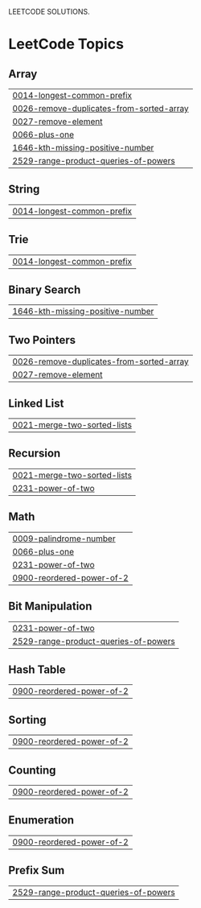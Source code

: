 LEETCODE SOLUTIONS.

<!---LeetCode Topics Start-->
# LeetCode Topics
## Array
|  |
| ------- |
| [0014-longest-common-prefix](https://github.com/PriteshChauhan7/leetcode/tree/master/0014-longest-common-prefix) |
| [0026-remove-duplicates-from-sorted-array](https://github.com/PriteshChauhan7/leetcode/tree/master/0026-remove-duplicates-from-sorted-array) |
| [0027-remove-element](https://github.com/PriteshChauhan7/leetcode/tree/master/0027-remove-element) |
| [0066-plus-one](https://github.com/PriteshChauhan7/leetcode/tree/master/0066-plus-one) |
| [1646-kth-missing-positive-number](https://github.com/PriteshChauhan7/leetcode/tree/master/1646-kth-missing-positive-number) |
| [2529-range-product-queries-of-powers](https://github.com/PriteshChauhan7/leetcode/tree/master/2529-range-product-queries-of-powers) |
## String
|  |
| ------- |
| [0014-longest-common-prefix](https://github.com/PriteshChauhan7/leetcode/tree/master/0014-longest-common-prefix) |
## Trie
|  |
| ------- |
| [0014-longest-common-prefix](https://github.com/PriteshChauhan7/leetcode/tree/master/0014-longest-common-prefix) |
## Binary Search
|  |
| ------- |
| [1646-kth-missing-positive-number](https://github.com/PriteshChauhan7/leetcode/tree/master/1646-kth-missing-positive-number) |
## Two Pointers
|  |
| ------- |
| [0026-remove-duplicates-from-sorted-array](https://github.com/PriteshChauhan7/leetcode/tree/master/0026-remove-duplicates-from-sorted-array) |
| [0027-remove-element](https://github.com/PriteshChauhan7/leetcode/tree/master/0027-remove-element) |
## Linked List
|  |
| ------- |
| [0021-merge-two-sorted-lists](https://github.com/PriteshChauhan7/leetcode/tree/master/0021-merge-two-sorted-lists) |
## Recursion
|  |
| ------- |
| [0021-merge-two-sorted-lists](https://github.com/PriteshChauhan7/leetcode/tree/master/0021-merge-two-sorted-lists) |
| [0231-power-of-two](https://github.com/PriteshChauhan7/leetcode/tree/master/0231-power-of-two) |
## Math
|  |
| ------- |
| [0009-palindrome-number](https://github.com/PriteshChauhan7/leetcode/tree/master/0009-palindrome-number) |
| [0066-plus-one](https://github.com/PriteshChauhan7/leetcode/tree/master/0066-plus-one) |
| [0231-power-of-two](https://github.com/PriteshChauhan7/leetcode/tree/master/0231-power-of-two) |
| [0900-reordered-power-of-2](https://github.com/PriteshChauhan7/leetcode/tree/master/0900-reordered-power-of-2) |
## Bit Manipulation
|  |
| ------- |
| [0231-power-of-two](https://github.com/PriteshChauhan7/leetcode/tree/master/0231-power-of-two) |
| [2529-range-product-queries-of-powers](https://github.com/PriteshChauhan7/leetcode/tree/master/2529-range-product-queries-of-powers) |
## Hash Table
|  |
| ------- |
| [0900-reordered-power-of-2](https://github.com/PriteshChauhan7/leetcode/tree/master/0900-reordered-power-of-2) |
## Sorting
|  |
| ------- |
| [0900-reordered-power-of-2](https://github.com/PriteshChauhan7/leetcode/tree/master/0900-reordered-power-of-2) |
## Counting
|  |
| ------- |
| [0900-reordered-power-of-2](https://github.com/PriteshChauhan7/leetcode/tree/master/0900-reordered-power-of-2) |
## Enumeration
|  |
| ------- |
| [0900-reordered-power-of-2](https://github.com/PriteshChauhan7/leetcode/tree/master/0900-reordered-power-of-2) |
## Prefix Sum
|  |
| ------- |
| [2529-range-product-queries-of-powers](https://github.com/PriteshChauhan7/leetcode/tree/master/2529-range-product-queries-of-powers) |
<!---LeetCode Topics End-->